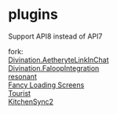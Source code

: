 # plugins
Support API8 instead of API7

fork:  
[Divination.AetheryteLinkInChat](https://github.com/horoscope-dev/Divination.AetheryteLinkInChat)  
[Divination.FaloopIntegration](https://github.com/horoscope-dev/Divination.FaloopIntegration)  
[resonant](https://github.com/aulus-asina/resonant)  
[Fancy Loading Screens](https://github.com/goaaats/Dalamud.LoadingImage)  
[Tourist](https://git.anna.lgbt/ascclemens/Tourist.git)  
[KitchenSync2](https://github.com/MidoriKami/)